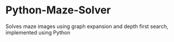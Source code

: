 # Python-Maze-Solver
Solves maze images using graph expansion and depth first search, implemented using Python
